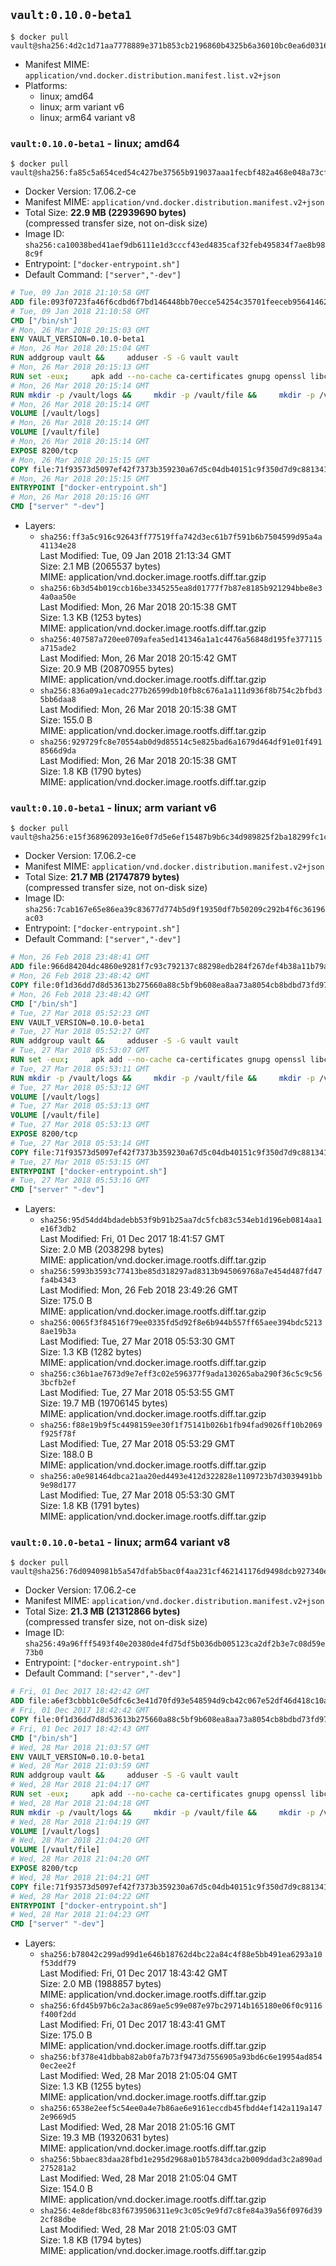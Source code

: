 ## `vault:0.10.0-beta1`

```console
$ docker pull vault@sha256:4d2c1d71aa7778889e371b853cb2196860b4325b6a36010bc0ea6d0316028217
```

-	Manifest MIME: `application/vnd.docker.distribution.manifest.list.v2+json`
-	Platforms:
	-	linux; amd64
	-	linux; arm variant v6
	-	linux; arm64 variant v8

### `vault:0.10.0-beta1` - linux; amd64

```console
$ docker pull vault@sha256:fa85c5a654ced54c427be37565b919037aaa1fecbf482a468e048a73cfbac035
```

-	Docker Version: 17.06.2-ce
-	Manifest MIME: `application/vnd.docker.distribution.manifest.v2+json`
-	Total Size: **22.9 MB (22939690 bytes)**  
	(compressed transfer size, not on-disk size)
-	Image ID: `sha256:ca10038bed41aef9db6111e1d3cccf43ed4835caf32feb495834f7ae8b988c9f`
-	Entrypoint: `["docker-entrypoint.sh"]`
-	Default Command: `["server","-dev"]`

```dockerfile
# Tue, 09 Jan 2018 21:10:58 GMT
ADD file:093f0723fa46f6cdbd6f7bd146448bb70ecce54254c35701feeceb956414622f in / 
# Tue, 09 Jan 2018 21:10:58 GMT
CMD ["/bin/sh"]
# Mon, 26 Mar 2018 20:15:03 GMT
ENV VAULT_VERSION=0.10.0-beta1
# Mon, 26 Mar 2018 20:15:04 GMT
RUN addgroup vault &&     adduser -S -G vault vault
# Mon, 26 Mar 2018 20:15:13 GMT
RUN set -eux;     apk add --no-cache ca-certificates gnupg openssl libcap su-exec dumb-init &&     apkArch="$(apk --print-arch)";     case "$apkArch" in         armhf) ARCH='arm' ;;         aarch64) ARCH='arm64' ;;         x86_64) ARCH='amd64' ;;         x86) ARCH='386' ;;         *) echo >&2 "error: unsupported architecture: $apkArch"; exit 1 ;;     esac &&     gpg --keyserver pgp.mit.edu --recv-keys 91A6E7F85D05C65630BEF18951852D87348FFC4C &&     mkdir -p /tmp/build &&     cd /tmp/build &&     wget https://releases.hashicorp.com/vault/${VAULT_VERSION}/vault_${VAULT_VERSION}_linux_${ARCH}.zip &&     wget https://releases.hashicorp.com/vault/${VAULT_VERSION}/vault_${VAULT_VERSION}_SHA256SUMS &&     wget https://releases.hashicorp.com/vault/${VAULT_VERSION}/vault_${VAULT_VERSION}_SHA256SUMS.sig &&     gpg --batch --verify vault_${VAULT_VERSION}_SHA256SUMS.sig vault_${VAULT_VERSION}_SHA256SUMS &&     grep vault_${VAULT_VERSION}_linux_${ARCH}.zip vault_${VAULT_VERSION}_SHA256SUMS | sha256sum -c &&     unzip -d /bin vault_${VAULT_VERSION}_linux_${ARCH}.zip &&     cd /tmp &&     rm -rf /tmp/build &&     apk del gnupg openssl &&     rm -rf /root/.gnupg
# Mon, 26 Mar 2018 20:15:14 GMT
RUN mkdir -p /vault/logs &&     mkdir -p /vault/file &&     mkdir -p /vault/config &&     chown -R vault:vault /vault
# Mon, 26 Mar 2018 20:15:14 GMT
VOLUME [/vault/logs]
# Mon, 26 Mar 2018 20:15:14 GMT
VOLUME [/vault/file]
# Mon, 26 Mar 2018 20:15:14 GMT
EXPOSE 8200/tcp
# Mon, 26 Mar 2018 20:15:15 GMT
COPY file:71f93573d5097ef42f7373b359230a67d5c04db40151c9f350d7d9c881341c67 in /usr/local/bin/docker-entrypoint.sh 
# Mon, 26 Mar 2018 20:15:15 GMT
ENTRYPOINT ["docker-entrypoint.sh"]
# Mon, 26 Mar 2018 20:15:16 GMT
CMD ["server" "-dev"]
```

-	Layers:
	-	`sha256:ff3a5c916c92643ff77519ffa742d3ec61b7f591b6b7504599d95a4a41134e28`  
		Last Modified: Tue, 09 Jan 2018 21:13:34 GMT  
		Size: 2.1 MB (2065537 bytes)  
		MIME: application/vnd.docker.image.rootfs.diff.tar.gzip
	-	`sha256:6b3d54b019ccb16be3345255ea8d01777f7b87e8185b921294bbe8e34a0aa50e`  
		Last Modified: Mon, 26 Mar 2018 20:15:38 GMT  
		Size: 1.3 KB (1253 bytes)  
		MIME: application/vnd.docker.image.rootfs.diff.tar.gzip
	-	`sha256:407587a720ee0709afea5ed141346a1a1c4476a56848d195fe377115a715ade2`  
		Last Modified: Mon, 26 Mar 2018 20:15:42 GMT  
		Size: 20.9 MB (20870955 bytes)  
		MIME: application/vnd.docker.image.rootfs.diff.tar.gzip
	-	`sha256:836a09a1ecadc277b26599db10fb8c676a1a111d936f8b754c2bfbd35bb6daa8`  
		Last Modified: Mon, 26 Mar 2018 20:15:38 GMT  
		Size: 155.0 B  
		MIME: application/vnd.docker.image.rootfs.diff.tar.gzip
	-	`sha256:929729fc8e70554ab0d9d85514c5e825bad6a1679d464df91e01f4918566d9da`  
		Last Modified: Mon, 26 Mar 2018 20:15:38 GMT  
		Size: 1.8 KB (1790 bytes)  
		MIME: application/vnd.docker.image.rootfs.diff.tar.gzip

### `vault:0.10.0-beta1` - linux; arm variant v6

```console
$ docker pull vault@sha256:e15f368962093e16e0f7d5e6ef15487b9b6c34d989825f2ba18299fc1ceb935a
```

-	Docker Version: 17.06.2-ce
-	Manifest MIME: `application/vnd.docker.distribution.manifest.v2+json`
-	Total Size: **21.7 MB (21747879 bytes)**  
	(compressed transfer size, not on-disk size)
-	Image ID: `sha256:7cab167e65e86ea39c83677d774b5d9f19350df7b50209c292b4f6c36196ac03`
-	Entrypoint: `["docker-entrypoint.sh"]`
-	Default Command: `["server","-dev"]`

```dockerfile
# Mon, 26 Feb 2018 23:48:41 GMT
ADD file:966d84204dc4860e9281f7c93c792137c88298edb284f267def4b38a11b79a1f in / 
# Mon, 26 Feb 2018 23:48:42 GMT
COPY file:0f1d36dd7d8d53613b275660a88c5bf9b608ea8aa73a8054cb8bdbd73fd971ac in /etc/localtime 
# Mon, 26 Feb 2018 23:48:42 GMT
CMD ["/bin/sh"]
# Tue, 27 Mar 2018 05:52:23 GMT
ENV VAULT_VERSION=0.10.0-beta1
# Tue, 27 Mar 2018 05:52:27 GMT
RUN addgroup vault &&     adduser -S -G vault vault
# Tue, 27 Mar 2018 05:53:07 GMT
RUN set -eux;     apk add --no-cache ca-certificates gnupg openssl libcap su-exec dumb-init &&     apkArch="$(apk --print-arch)";     case "$apkArch" in         armhf) ARCH='arm' ;;         aarch64) ARCH='arm64' ;;         x86_64) ARCH='amd64' ;;         x86) ARCH='386' ;;         *) echo >&2 "error: unsupported architecture: $apkArch"; exit 1 ;;     esac &&     gpg --keyserver pgp.mit.edu --recv-keys 91A6E7F85D05C65630BEF18951852D87348FFC4C &&     mkdir -p /tmp/build &&     cd /tmp/build &&     wget https://releases.hashicorp.com/vault/${VAULT_VERSION}/vault_${VAULT_VERSION}_linux_${ARCH}.zip &&     wget https://releases.hashicorp.com/vault/${VAULT_VERSION}/vault_${VAULT_VERSION}_SHA256SUMS &&     wget https://releases.hashicorp.com/vault/${VAULT_VERSION}/vault_${VAULT_VERSION}_SHA256SUMS.sig &&     gpg --batch --verify vault_${VAULT_VERSION}_SHA256SUMS.sig vault_${VAULT_VERSION}_SHA256SUMS &&     grep vault_${VAULT_VERSION}_linux_${ARCH}.zip vault_${VAULT_VERSION}_SHA256SUMS | sha256sum -c &&     unzip -d /bin vault_${VAULT_VERSION}_linux_${ARCH}.zip &&     cd /tmp &&     rm -rf /tmp/build &&     apk del gnupg openssl &&     rm -rf /root/.gnupg
# Tue, 27 Mar 2018 05:53:11 GMT
RUN mkdir -p /vault/logs &&     mkdir -p /vault/file &&     mkdir -p /vault/config &&     chown -R vault:vault /vault
# Tue, 27 Mar 2018 05:53:12 GMT
VOLUME [/vault/logs]
# Tue, 27 Mar 2018 05:53:13 GMT
VOLUME [/vault/file]
# Tue, 27 Mar 2018 05:53:13 GMT
EXPOSE 8200/tcp
# Tue, 27 Mar 2018 05:53:14 GMT
COPY file:71f93573d5097ef42f7373b359230a67d5c04db40151c9f350d7d9c881341c67 in /usr/local/bin/docker-entrypoint.sh 
# Tue, 27 Mar 2018 05:53:15 GMT
ENTRYPOINT ["docker-entrypoint.sh"]
# Tue, 27 Mar 2018 05:53:16 GMT
CMD ["server" "-dev"]
```

-	Layers:
	-	`sha256:95d54dd4bdadebb53f9b91b25aa7dc5fcb83c534eb1d196eb0814aa1e16f3db2`  
		Last Modified: Fri, 01 Dec 2017 18:41:57 GMT  
		Size: 2.0 MB (2038298 bytes)  
		MIME: application/vnd.docker.image.rootfs.diff.tar.gzip
	-	`sha256:5993b3593c77413be85d318297ad8313b945069768a7e454d487fd47fa4b4343`  
		Last Modified: Mon, 26 Feb 2018 23:49:26 GMT  
		Size: 175.0 B  
		MIME: application/vnd.docker.image.rootfs.diff.tar.gzip
	-	`sha256:0065f3f84516f79ee0335fd5d92f8e6b944b557ff65aee394bdc52138ae19b3a`  
		Last Modified: Tue, 27 Mar 2018 05:53:30 GMT  
		Size: 1.3 KB (1282 bytes)  
		MIME: application/vnd.docker.image.rootfs.diff.tar.gzip
	-	`sha256:c36b1ae7673d9e7eff3c02e596377f9ada130265aba290f36c5c9c563bcfb2ef`  
		Last Modified: Tue, 27 Mar 2018 05:53:55 GMT  
		Size: 19.7 MB (19706145 bytes)  
		MIME: application/vnd.docker.image.rootfs.diff.tar.gzip
	-	`sha256:f88e19b9f5c4498159ee30f1f75141b026b1fb94fad9026ff10b2069f925f78f`  
		Last Modified: Tue, 27 Mar 2018 05:53:29 GMT  
		Size: 188.0 B  
		MIME: application/vnd.docker.image.rootfs.diff.tar.gzip
	-	`sha256:a0e981464dbca21aa20ed4493e412d322828e1109723b7d3039491bb9e98d177`  
		Last Modified: Tue, 27 Mar 2018 05:53:30 GMT  
		Size: 1.8 KB (1791 bytes)  
		MIME: application/vnd.docker.image.rootfs.diff.tar.gzip

### `vault:0.10.0-beta1` - linux; arm64 variant v8

```console
$ docker pull vault@sha256:76d0940981b5a547dfab5bac0f4aa231cf462141176d9498dcb927340e78cfc8
```

-	Docker Version: 17.06.2-ce
-	Manifest MIME: `application/vnd.docker.distribution.manifest.v2+json`
-	Total Size: **21.3 MB (21312866 bytes)**  
	(compressed transfer size, not on-disk size)
-	Image ID: `sha256:49a96fff5493f40e20380de4fd75df5b036db005123ca2df2b3e7c08d59e73b0`
-	Entrypoint: `["docker-entrypoint.sh"]`
-	Default Command: `["server","-dev"]`

```dockerfile
# Fri, 01 Dec 2017 18:42:42 GMT
ADD file:a6ef3cbbb1c0e5dfc6c3e41d70fd93e548594d9cb42c067e52df46d418c10a79 in / 
# Fri, 01 Dec 2017 18:42:42 GMT
COPY file:0f1d36dd7d8d53613b275660a88c5bf9b608ea8aa73a8054cb8bdbd73fd971ac in /etc/localtime 
# Fri, 01 Dec 2017 18:42:43 GMT
CMD ["/bin/sh"]
# Wed, 28 Mar 2018 21:03:57 GMT
ENV VAULT_VERSION=0.10.0-beta1
# Wed, 28 Mar 2018 21:03:59 GMT
RUN addgroup vault &&     adduser -S -G vault vault
# Wed, 28 Mar 2018 21:04:17 GMT
RUN set -eux;     apk add --no-cache ca-certificates gnupg openssl libcap su-exec dumb-init &&     apkArch="$(apk --print-arch)";     case "$apkArch" in         armhf) ARCH='arm' ;;         aarch64) ARCH='arm64' ;;         x86_64) ARCH='amd64' ;;         x86) ARCH='386' ;;         *) echo >&2 "error: unsupported architecture: $apkArch"; exit 1 ;;     esac &&     gpg --keyserver pgp.mit.edu --recv-keys 91A6E7F85D05C65630BEF18951852D87348FFC4C &&     mkdir -p /tmp/build &&     cd /tmp/build &&     wget https://releases.hashicorp.com/vault/${VAULT_VERSION}/vault_${VAULT_VERSION}_linux_${ARCH}.zip &&     wget https://releases.hashicorp.com/vault/${VAULT_VERSION}/vault_${VAULT_VERSION}_SHA256SUMS &&     wget https://releases.hashicorp.com/vault/${VAULT_VERSION}/vault_${VAULT_VERSION}_SHA256SUMS.sig &&     gpg --batch --verify vault_${VAULT_VERSION}_SHA256SUMS.sig vault_${VAULT_VERSION}_SHA256SUMS &&     grep vault_${VAULT_VERSION}_linux_${ARCH}.zip vault_${VAULT_VERSION}_SHA256SUMS | sha256sum -c &&     unzip -d /bin vault_${VAULT_VERSION}_linux_${ARCH}.zip &&     cd /tmp &&     rm -rf /tmp/build &&     apk del gnupg openssl &&     rm -rf /root/.gnupg
# Wed, 28 Mar 2018 21:04:18 GMT
RUN mkdir -p /vault/logs &&     mkdir -p /vault/file &&     mkdir -p /vault/config &&     chown -R vault:vault /vault
# Wed, 28 Mar 2018 21:04:19 GMT
VOLUME [/vault/logs]
# Wed, 28 Mar 2018 21:04:20 GMT
VOLUME [/vault/file]
# Wed, 28 Mar 2018 21:04:20 GMT
EXPOSE 8200/tcp
# Wed, 28 Mar 2018 21:04:21 GMT
COPY file:71f93573d5097ef42f7373b359230a67d5c04db40151c9f350d7d9c881341c67 in /usr/local/bin/docker-entrypoint.sh 
# Wed, 28 Mar 2018 21:04:22 GMT
ENTRYPOINT ["docker-entrypoint.sh"]
# Wed, 28 Mar 2018 21:04:23 GMT
CMD ["server" "-dev"]
```

-	Layers:
	-	`sha256:b78042c299ad99d1e646b18762d4bc22a84c4f88e5bb491ea6293a10f53ddf79`  
		Last Modified: Fri, 01 Dec 2017 18:43:42 GMT  
		Size: 2.0 MB (1988857 bytes)  
		MIME: application/vnd.docker.image.rootfs.diff.tar.gzip
	-	`sha256:6fd45b97b6c2a3ac869ae5c99e087e97bc29714b165180e06f0c9116f400f2dd`  
		Last Modified: Fri, 01 Dec 2017 18:43:41 GMT  
		Size: 175.0 B  
		MIME: application/vnd.docker.image.rootfs.diff.tar.gzip
	-	`sha256:bf378e41dbbab82ab0fa7b73f9473d7556905a93bd6c6e19954ad8540ec2ee2f`  
		Last Modified: Wed, 28 Mar 2018 21:05:04 GMT  
		Size: 1.3 KB (1255 bytes)  
		MIME: application/vnd.docker.image.rootfs.diff.tar.gzip
	-	`sha256:6538e2eef5c54ee0a4e7b86ae6e9161eccdb45fbdd4ef142a119a1472e9669d5`  
		Last Modified: Wed, 28 Mar 2018 21:05:16 GMT  
		Size: 19.3 MB (19320631 bytes)  
		MIME: application/vnd.docker.image.rootfs.diff.tar.gzip
	-	`sha256:5bbaec83daa28fbd1e295d2968a01b57843dca2b009ddad3c2a890ad275281a2`  
		Last Modified: Wed, 28 Mar 2018 21:05:04 GMT  
		Size: 154.0 B  
		MIME: application/vnd.docker.image.rootfs.diff.tar.gzip
	-	`sha256:4e8def8bc83f6739506311e9c3c05c9e9fd7c8fe84a39a56f0976d392cf88dbe`  
		Last Modified: Wed, 28 Mar 2018 21:05:03 GMT  
		Size: 1.8 KB (1794 bytes)  
		MIME: application/vnd.docker.image.rootfs.diff.tar.gzip
